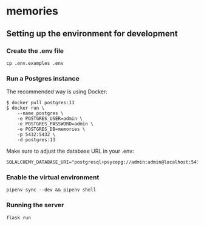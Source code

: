 # memories

## Setting up the environment for development

### Create the .env file

```
cp .env.examples .env
```

### Run a Postgres instance

The recommended way is using Docker:

```
$ docker pull postgres:13
$ docker run \
    --name postgres \
    -e POSTGRES_USER=admin \
    -e POSTGRES_PASSWORD=admin \
    -e POSTGRES_DB=memories \
    -p 5432:5432 \
    -d postgres:13
```

Make sure to adjust the database URL in your .env:

```
SQLALCHEMY_DATABASE_URI="postgresql+psycopg://admin:admin@localhost:5432/memories"
```

### Enable the virtual environment

```
pipenv sync --dev && pipenv shell
```

### Running the server

```
flask run
```
